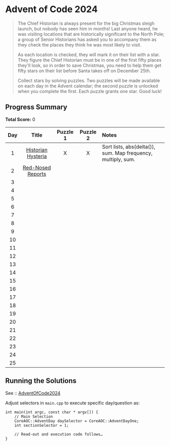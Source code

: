 # Advent of Code 2024

> The Chief Historian is always present for the big Christmas sleigh launch, but nobody has seen him in months! Last anyone heard, he was visiting locations that are historically significant to the North Pole; a group of Senior Historians has asked you to accompany them as they check the places they think he was most likely to visit.
>
> As each location is checked, they will mark it on their list with a star. They figure the Chief Historian must be in one of the first fifty places they'll look, so in order to save Christmas, you need to help them get fifty stars on their list before Santa takes off on December 25th.
>
> Collect stars by solving puzzles. Two puzzles will be made available on each day in the Advent calendar; the second puzzle is unlocked when you complete the first. Each puzzle grants one star. Good luck!

## Progress Summary

**Total Score:** 0

|                  Day                  |        Title         | Puzzle 1 | Puzzle 2 | Notes                                      |
| :-----------------------------------: | :------------------: | :------: | :------: | :----------------------------------------- |
| 1 | [Historian Hysteria](./AdventOfCode2024/Day1/README.md) |    X     |     X    | Sort lists, abs(delta()), sum. Map frequency, multiply, sum. |
|                   2                   |      [Red-Nosed Reports](./AdventOfCode2024/Day2/README.md)       |          |          |                                            |
|                   3                   |                      |          |          |                                            |
|                   4                   |                      |          |          |                                            |
|                   5                   |                      |          |          |                                            |
|                   6                   |                      |          |          |                                            |
|                   7                   |                      |          |          |                                            |
|                   8                   |                      |          |          |                                            |
|                   9                   |                      |          |          |                                            |
|                  10                   |                      |          |          |                                            |
|                  11                   |                      |          |          |                                            |
|                  12                   |                      |          |          |                                            |
|                  13                   |                      |          |          |                                            |
|                  14                   |                      |          |          |                                            |
|                  15                   |                      |          |          |                                            |
|                  16                   |                      |          |          |                                            |
|                  17                   |                      |          |          |                                            |
|                  18                   |                      |          |          |                                            |
|                  19                   |                      |          |          |                                            |
|                  20                   |                      |          |          |                                            |
|                  21                   |                      |          |          |                                            |
|                  22                   |                      |          |          |                                            |
|                  23                   |                      |          |          |                                            |
|                  24                   |                      |          |          |                                            |
|                  25                   |                      |          |          |                                            |

## Running the Solutions

See :: [AdventOfCode2024](/AdventOfCode2024/README.md)

Adjust selectors in `main.cpp` to execute specific day/question as:
```
int main(int argc, const char * argv[]) {
    // Main Selection
    CoreAOC::AdventDay daySelector = CoreAOC::AdventDayOne;
    int sectionSelector = 1;

	// Read-out and execution code follows…
}
```

